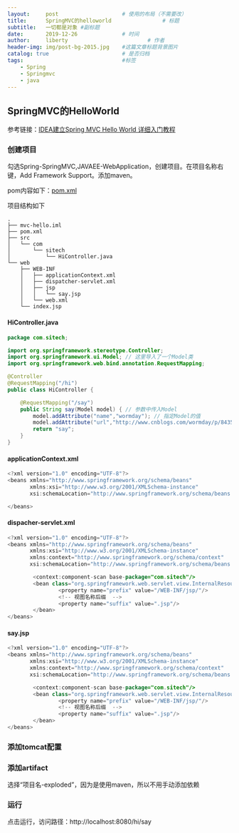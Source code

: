 ```yaml
---
layout:     post   				    # 使用的布局（不需要改）
title:      SpringMVC的helloworld				# 标题 
subtitle:   一切都是对象 #副标题
date:       2019-12-26 				# 时间
author:     liberty 						# 作者
header-img: img/post-bg-2015.jpg 	#这篇文章标题背景图片
catalog: true 						# 是否归档
tags:								#标签
    - Spring
    - Springmvc
    - java
---
```


## SpringMVC的HelloWorld

参考链接：[IDEA建立Spring MVC Hello World 详细入门教程](https://www.cnblogs.com/wormday/p/8435617.html)

### 创建项目
勾选Spring-SpringMVC,JAVAEE-WebApplication，创建项目。在项目名称右键，Add Framework Support。添加maven。

pom内容如下：[pom.xml](2019-12-26-pom.xml.md)

项目结构如下

```
.
├── mvc-hello.iml
├── pom.xml
├── src
│   └── com
│       └── sitech
│           └── HiController.java
└── web
    ├── WEB-INF
    │   ├── applicationContext.xml
    │   ├── dispatcher-servlet.xml
    │   ├── jsp
    │   │   └── say.jsp
    │   └── web.xml
    └── index.jsp
```

#### HiController.java

```java
package com.sitech;

import org.springframework.stereotype.Controller;
import org.springframework.ui.Model; // 这里导入了一个Model类
import org.springframework.web.bind.annotation.RequestMapping;

@Controller
@RequestMapping("/hi")
public class HiController {

    @RequestMapping("/say")
    public String say(Model model) { // 参数中传入Model
        model.addAttribute("name","wormday"); // 指定Model的值
        model.addAttribute("url","http://www.cnblogs.com/wormday/p/8435617.html"); // 指定Model的值
        return "say";
    }
}
```

#### applicationContext.xml

```java
<?xml version="1.0" encoding="UTF-8"?>
<beans xmlns="http://www.springframework.org/schema/beans"
       xmlns:xsi="http://www.w3.org/2001/XMLSchema-instance"
       xsi:schemaLocation="http://www.springframework.org/schema/beans http://www.springframework.org/schema/beans/spring-beans.xsd">

</beans>
```

#### dispacher-servlet.xml

```java
<?xml version="1.0" encoding="UTF-8"?>
<beans xmlns="http://www.springframework.org/schema/beans"
       xmlns:xsi="http://www.w3.org/2001/XMLSchema-instance"
       xmlns:context="http://www.springframework.org/schema/context"
       xsi:schemaLocation="http://www.springframework.org/schema/beans http://www.springframework.org/schema/beans/spring-beans.xsd http://www.springframework.org/schema/context http://www.springframework.org/schema/context/spring-context.xsd">

        <context:component-scan base-package="com.sitech"/>
        <bean class="org.springframework.web.servlet.view.InternalResourceViewResolver">
                <property name="prefix" value="/WEB-INF/jsp/"/>
                <!-- 视图名称后缀  -->
                <property name="suffix" value=".jsp"/>
        </bean>
</beans>

```

#### say.jsp

```java
<?xml version="1.0" encoding="UTF-8"?>
<beans xmlns="http://www.springframework.org/schema/beans"
       xmlns:xsi="http://www.w3.org/2001/XMLSchema-instance"
       xmlns:context="http://www.springframework.org/schema/context"
       xsi:schemaLocation="http://www.springframework.org/schema/beans http://www.springframework.org/schema/beans/spring-beans.xsd http://www.springframework.org/schema/context http://www.springframework.org/schema/context/spring-context.xsd">

        <context:component-scan base-package="com.sitech"/>
        <bean class="org.springframework.web.servlet.view.InternalResourceViewResolver">
                <property name="prefix" value="/WEB-INF/jsp/"/>
                <!-- 视图名称后缀  -->
                <property name="suffix" value=".jsp"/>
        </bean>
</beans>
```

### 添加tomcat配置

### 添加artifact

选择“项目名-exploded”，因为是使用maven，所以不用手动添加依赖

### 运行

点击运行，访问路径：http://localhost:8080/hi/say

